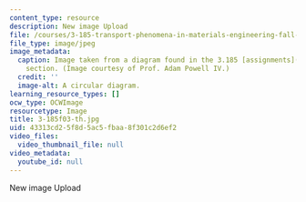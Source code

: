 ```yaml
---
content_type: resource
description: New image Upload
file: /courses/3-185-transport-phenomena-in-materials-engineering-fall-2003/43313cd25f8d5ac5fbaa8f301c2d6ef2_3-185f03-th.jpg
file_type: image/jpeg
image_metadata:
  caption: Image taken from a diagram found in the 3.185 [assignments](/courses/3-185-transport-phenomena-in-materials-engineering-fall-2003/pages/assignments)
    section. (Image courtesy of Prof. Adam Powell IV.)
  credit: ''
  image-alt: A circular diagram.
learning_resource_types: []
ocw_type: OCWImage
resourcetype: Image
title: 3-185f03-th.jpg
uid: 43313cd2-5f8d-5ac5-fbaa-8f301c2d6ef2
video_files:
  video_thumbnail_file: null
video_metadata:
  youtube_id: null
---
```

New image Upload

